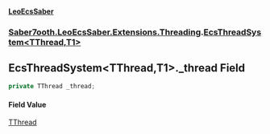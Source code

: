#### [LeoEcsSaber](index.md 'index')
### [Saber7ooth.LeoEcsSaber.Extensions.Threading](Saber7ooth.LeoEcsSaber.Extensions.Threading.md 'Saber7ooth.LeoEcsSaber.Extensions.Threading').[EcsThreadSystem&lt;TThread,T1&gt;](EcsThreadSystem_TThread,T1_.md 'Saber7ooth.LeoEcsSaber.Extensions.Threading.EcsThreadSystem<TThread,T1>')

## EcsThreadSystem<TThread,T1>._thread Field

```csharp
private TThread _thread;
```

#### Field Value
[TThread](EcsThreadSystem_TThread,T1_.md#Saber7ooth.LeoEcsSaber.Extensions.Threading.EcsThreadSystem_TThread,T1_.TThread 'Saber7ooth.LeoEcsSaber.Extensions.Threading.EcsThreadSystem<TThread,T1>.TThread')